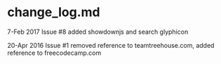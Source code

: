 # change_log.md

7-Feb 2017 Issue #8 added showdownjs and search glyphicon

20-Apr 2016 Issue #1 removed reference to teamtreehouse.com, added reference to freecodecamp.com